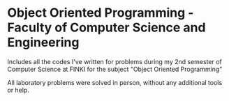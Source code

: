 # Object Oriented Programming - Faculty of Computer Science and Engineering
Includes all the codes I've written for problems during my 2nd semester of Computer Science at FINKI for the subject "Object Oriented Programming"

All laboratory problems were solved in person, without any additional tools or help.

